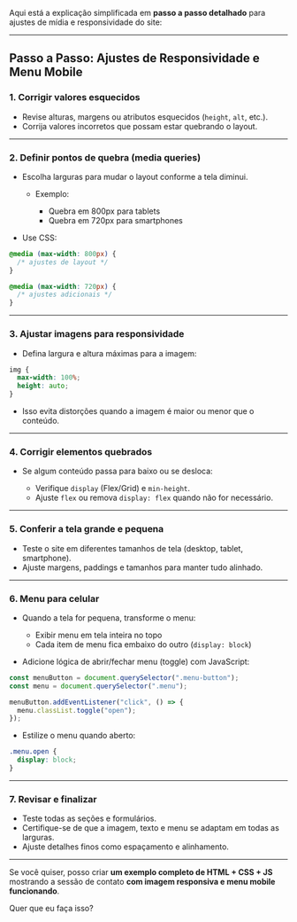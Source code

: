 Aqui está a explicação simplificada em **passo a passo detalhado** para ajustes de mídia e responsividade do site:

---

## **Passo a Passo: Ajustes de Responsividade e Menu Mobile**

### **1. Corrigir valores esquecidos**

* Revise alturas, margens ou atributos esquecidos (`height`, `alt`, etc.).
* Corrija valores incorretos que possam estar quebrando o layout.

---

### **2. Definir pontos de quebra (media queries)**

* Escolha larguras para mudar o layout conforme a tela diminui.

  * Exemplo:

    * Quebra em 800px para tablets
    * Quebra em 720px para smartphones
* Use CSS:

```css
@media (max-width: 800px) {
  /* ajustes de layout */
}

@media (max-width: 720px) {
  /* ajustes adicionais */
}
```

---

### **3. Ajustar imagens para responsividade**

* Defina largura e altura máximas para a imagem:

```css
img {
  max-width: 100%;
  height: auto;
}
```

* Isso evita distorções quando a imagem é maior ou menor que o conteúdo.

---

### **4. Corrigir elementos quebrados**

* Se algum conteúdo passa para baixo ou se desloca:

  * Verifique `display` (Flex/Grid) e `min-height`.
  * Ajuste `flex` ou remova `display: flex` quando não for necessário.

---

### **5. Conferir a tela grande e pequena**

* Teste o site em diferentes tamanhos de tela (desktop, tablet, smartphone).
* Ajuste margens, paddings e tamanhos para manter tudo alinhado.

---

### **6. Menu para celular**

* Quando a tela for pequena, transforme o menu:

  * Exibir menu em tela inteira no topo
  * Cada item de menu fica embaixo do outro (`display: block`)
* Adicione lógica de abrir/fechar menu (toggle) com JavaScript:

```javascript
const menuButton = document.querySelector(".menu-button");
const menu = document.querySelector(".menu");

menuButton.addEventListener("click", () => {
  menu.classList.toggle("open");
});
```

* Estilize o menu quando aberto:

```css
.menu.open {
  display: block;
}
```

---

### **7. Revisar e finalizar**

* Teste todas as seções e formulários.
* Certifique-se de que a imagem, texto e menu se adaptam em todas as larguras.
* Ajuste detalhes finos como espaçamento e alinhamento.

---

Se você quiser, posso criar **um exemplo completo de HTML + CSS + JS** mostrando a sessão de contato **com imagem responsiva e menu mobile funcionando**.

Quer que eu faça isso?
